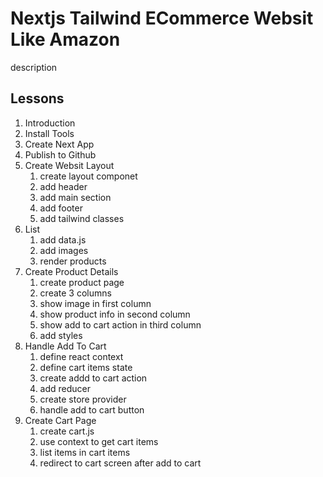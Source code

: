 # Nextjs Tailwind ECommerce Websit Like Amazon

description

## Lessons

1. Introduction
2. Install Tools
3. Create Next App
4. Publish to Github
5. Create Websit Layout
   1. create layout componet
   2. add header
   3. add main section
   4. add footer
   5. add tailwind classes
6. List
   1. add data.js
   2. add images
   3. render products 
7. Create Product Details
   1. create product page
   2. create 3 columns
   3. show image in first column
   4. show product info in second column
   5. show add to cart action in third column
   6. add styles
8. Handle Add To Cart
   1. define react context
   2. define cart items state
   3. create addd to cart action
   4. add reducer
   5. create store provider
   6. handle add to cart button
9. Create Cart Page
   1. create cart.js
   2. use context to get cart items
   3. list items in cart items
   4. redirect to cart screen after add to cart